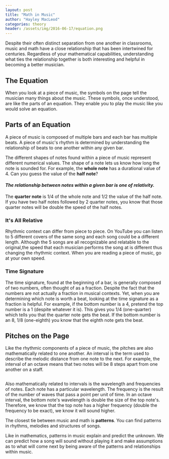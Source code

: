 ```yaml
---
layout: post
title: "Math in Music"
author: "Hayley MacLeod"
categories: theory
header: /assets/img/2016-06-17/equation.png
---
```


Despite their often distinct separation from one another in classrooms, music and math have a close relationship that has been intertwined for centuries. Regardless of your mathematical capabilities, understanding what ties the relationship together is both interesting and helpful in becoming a better musician.

## The Equation

When you look at a piece of music, the symbols on the page tell the musician many things about the music. These symbols, once understood, are like the parts of an equation. They enable you to play the music like you would solve an equation.

## Parts of an Equation

A piece of music is composed of multiple bars and each bar has multiple beats. A piece of music's rhythm is determined by understanding the relationship of beats to one another within any given bar.

The different shapes of notes found within a piece of music represent different numerical values. The shape of a note lets us know how long the note is sounded for. For example, the __whole note__ has a durational value of 4. Can you guess the value of the __half note__?

#### *The relationship between notes within a given bar is one of relativity.*

The __quarter note__ is 1/4 of the whole note and 1/2 the value of the half note. If you have two half notes followed by 2 quarter notes, you know that those quarter notes will be double the speed of the half notes.

### It's All Relative

Rhythmic context can differ from piece to piece. On YouTube you can listen to 5 different covers of the same song and each song could be a different length. Although the 5 songs are all recognizable and relatable to the original,the speed that each musician performs the song at is different thus changing the rhythmic context. When you are reading a piece of music, go at your own speed.

### Time Signature

The time signature, found at the beginning of a bar, is generally composed of two numbers, often thought of as a fraction. Despite the fact that the numbers are not actually a fraction in musical contexts. Yet, when you are determining which note is worth a beat, looking at the time signature as a fraction is helpful. For example, if the bottom number is a 4, pretend the top number is a 1 (despite whatever it is). This gives you 1/4 (one-quarter) which tells you that the quarter note gets the beat. If the bottom number is an 8, 1/8 (one-eighth) you know that the eighth note gets the beat.

## Pitches on the Page

Like the rhythmic components of a piece of music, the pitches are also mathematically related to one another. An interval is the term used to describe the melodic distance from one note to the next. For example, the interval of an octave means that two notes will be 8 steps apart from one another on a staff.

<IMAGE OF OCTAVE WITH COUNT>

Also mathematically related to intervals is the wavelength and frequencies of notes. Each note has a particular wavelength. The frequency is the result of the number of waves that pass a point per unit of time. In an octave interval, the bottom note's wavelength is double the size of the top note's. Therefore, we know that the top note has a higher frequency (double the frequency to be exact), we know it will sound higher.

<octave wave length images>

The closest tie between music and math is __patterns__.  You can find patterns in rhythms, melodies and structures of songs.

Like in mathematics, patterns in music explain and predict the unknown. We can predict how a song will sound without playing it and make assumptions as to what will come next by being aware of the patterns and relationships within music.  

